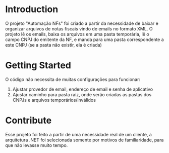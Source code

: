 # Introduction 
O projeto "Automação NFs" foi criado a partir da necessidade de baixar e organizar arquivos de notas fiscais vindo de emails no formato XML. O projeto lê os emails, baixa os arquivos em uma pasta temporária, lê o campo CNPJ do emitente da NF, e manda para uma pasta correspondente a este CNPJ (se a pasta não existir, ela é criada)

# Getting Started
O código não necessita de muitas configurações para funcionar: 
1. Ajustar provedor de email, endereço de email e senha de aplicativo
2. Ajustar caminho para pasta raiz, onde serão criadas as pastas dos CNPJs e arquivos temporários/inválidos

# Contribute
Esse projeto foi feito a partir de uma necessidade real de um cliente, a arquitetura .NET foi selecionada somente por motivos de familiaridade, para que não levasse muito tempo.